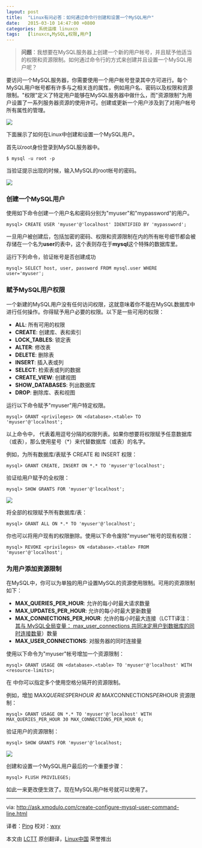 ```yaml
---
layout: post
title:	"Linux有问必答：如何通过命令行创建和设置一个MySQL用户"
date:	2015-03-10 14:47:00 +0800 
categories:	系统运维 linuxcn 
tags:	[linuxcn,MySQL,权限,用户]
---
```




> 
> **问题**：我想要在MySQL服务器上创建一个新的用户帐号，并且赋予他适当的权限和资源限制。如何通过命令行的方式来创建并且设置一个MySQL用户呢？
> 
> 
> 


要访问一个MySQL服务器，你需要使用一个用户帐号登录其中方可进行。每个MySQL用户帐号都有许多与之相关连的属性，例如用户名、密码以及权限和资源限制。"权限"定义了特定用户能够在MySQL服务器中做什么，而"资源限制"为用户设置了一系列服务器资源的使用许可。创建或更新一个用户涉及到了对用户帐号所有属性的管理。


![](/Asserts/Images//attachment/album/201503/09/225223sqmzxqxobzcwrws0.jpg)


下面展示了如何在Linux中创建和设置一个MySQL用户。


首先以root身份登录到MySQL服务器中。



```
$ mysql -u root -p

```

当验证提示出现的时候，输入MySQL的root帐号的密码。


![](/Asserts/Images//attachment/album/201503/09/225229xtdzjini0pvf0djs.jpg)


### 创建一个MySQL用户


使用如下命令创建一个用户名和密码分别为"myuser"和"mypassword"的用户。



```
mysql> CREATE USER 'myuser'@'localhost' IDENTIFIED BY 'mypassword';

```

一旦用户被创建后，包括加密的密码、权限和资源限制在内的所有帐号细节都会被存储在一个名为**user**的表中，这个表则存在于**mysql**这个特殊的数据库里。


运行下列命令，验证帐号是否创建成功



```
mysql> SELECT host, user, password FROM mysql.user WHERE user='myuser';

```

### 赋予MySQL用户权限


一个新建的MySQL用户没有任何访问权限，这就意味着你不能在MySQL数据库中进行任何操作。你得赋予用户必要的权限。以下是一些可用的权限：


* **ALL**: 所有可用的权限
* **CREATE**: 创建库、表和索引
* **LOCK\_TABLES**: 锁定表
* **ALTER**: 修改表
* **DELETE**: 删除表
* **INSERT**: 插入表或列
* **SELECT**: 检索表或列的数据
* **CREATE\_VIEW**: 创建视图
* **SHOW\_DATABASES**: 列出数据库
* **DROP**: 删除库、表和视图


运行以下命令赋予"myuser"用户特定权限。



```
mysql> GRANT <privileges> ON <database>.<table> TO 'myuser'@'localhost';

```

以上命令中，<privileges> 代表着用逗号分隔的权限列表。如果你想要将权限赋予任意数据库（或表），那么使用星号（\*）来代替数据库（或表）的名字。


例如，为所有数据库/表赋予 CREATE 和 INSERT 权限：



```
mysql> GRANT CREATE, INSERT ON *.* TO 'myuser'@'localhost';

```

验证给用户赋予的全权限：



```
mysql> SHOW GRANTS FOR 'myuser'@'localhost';

```

![](/Asserts/Images//attachment/album/201503/09/225232hkf2q5upzd02tp2o.jpg)


将全部的权限赋予所有数据库/表：



```
mysql> GRANT ALL ON *.* TO 'myuser'@'localhost';

```

你也可以将用户现有的权限删除。使用以下命令废除"myuser"帐号的现有权限：



```
mysql> REVOKE <privileges> ON <database>.<table> FROM 'myuser'@'localhost';

```

### 为用户添加资源限制


在MySQL中，你可以为单独的用户设置MySQL的资源使用限制。可用的资源限制如下：


* **MAX\_QUERIES\_PER\_HOUR**: 允许的每小时最大请求数量
* **MAX\_UPDATES\_PER\_HOUR**: 允许的每小时最大更新数量
* **MAX\_CONNECTIONS\_PER\_HOUR**: 允许的每小时最大连接（LCTT译注：[其与 MySQL全局变量： max\_user\_connections 共同决定用户到数据库的同时连接数量](http://dev.mysql.com/doc/refman/5.0/en/user-resources.html)）数量
* **MAX\_USER\_CONNECTIONS**: 对服务器的同时连接量


使用以下命令为"myuser"帐号增加一个资源限制：



```
mysql> GRANT USAGE ON <database>.<table> TO 'myuser'@'localhost' WITH <resource-limits>;

```

在 <resource-limits> 中你可以指定多个使用空格分隔开的资源限制。


例如，增加 MAX*QUERIES*PER*HOUR 和 MAX*CONNECTIONS*PER*HOUR 资源限制：



```
mysql> GRANT USAGE ON *.* TO 'myuser'@'localhost' WITH MAX_QUERIES_PER_HOUR 30 MAX_CONNECTIONS_PER_HOUR 6;

```

验证用户的资源限制：



```
mysql> SHOW GRANTS FOR 'myuser'@'localhost;

```

![](/Asserts/Images//attachment/album/201503/09/225239iu727va7ha54frbr.jpg)


创建和设置一个MySQL用户最后的一个重要步骤：



```
mysql> FLUSH PRIVILEGES;

```

如此一来更改便生效了。现在MySQL用户帐号就可以使用了。




---


via: <http://ask.xmodulo.com/create-configure-mysql-user-command-line.html>


译者：[Ping](http://weibo.com/370321376) 校对：[wxy](https://github.com/wxy)


本文由 [LCTT](https://github.com/LCTT/TranslateProject) 原创翻译，[Linux中国](http://linux.cn/) 荣誉推出
